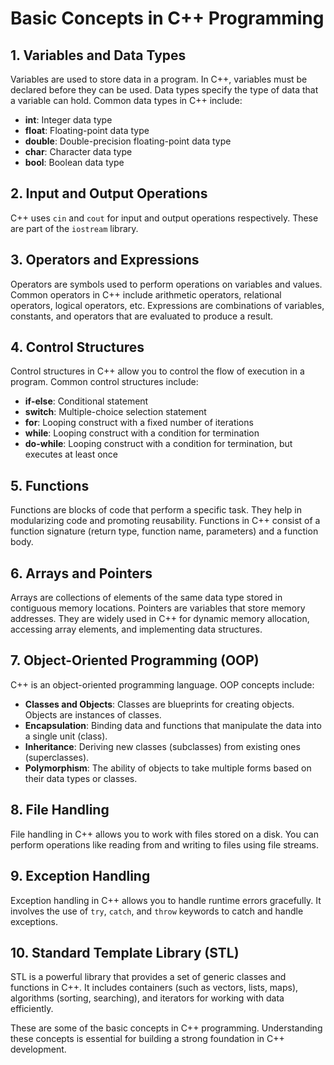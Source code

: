 # Basic Concepts in C++ Programming

## 1. Variables and Data Types

Variables are used to store data in a program. In C++, variables must be declared before they can be used. Data types specify the type of data that a variable can hold. Common data types in C++ include:

- **int**: Integer data type
- **float**: Floating-point data type
- **double**: Double-precision floating-point data type
- **char**: Character data type
- **bool**: Boolean data type

## 2. Input and Output Operations

C++ uses `cin` and `cout` for input and output operations respectively. These are part of the `iostream` library.

## 3. Operators and Expressions

Operators are symbols used to perform operations on variables and values. Common operators in C++ include arithmetic operators, relational operators, logical operators, etc. Expressions are combinations of variables, constants, and operators that are evaluated to produce a result.

## 4. Control Structures

Control structures in C++ allow you to control the flow of execution in a program. Common control structures include:

- **if-else**: Conditional statement
- **switch**: Multiple-choice selection statement
- **for**: Looping construct with a fixed number of iterations
- **while**: Looping construct with a condition for termination
- **do-while**: Looping construct with a condition for termination, but executes at least once

## 5. Functions

Functions are blocks of code that perform a specific task. They help in modularizing code and promoting reusability. Functions in C++ consist of a function signature (return type, function name, parameters) and a function body.

## 6. Arrays and Pointers

Arrays are collections of elements of the same data type stored in contiguous memory locations. Pointers are variables that store memory addresses. They are widely used in C++ for dynamic memory allocation, accessing array elements, and implementing data structures.

## 7. Object-Oriented Programming (OOP)

C++ is an object-oriented programming language. OOP concepts include:

- **Classes and Objects**: Classes are blueprints for creating objects. Objects are instances of classes.
- **Encapsulation**: Binding data and functions that manipulate the data into a single unit (class).
- **Inheritance**: Deriving new classes (subclasses) from existing ones (superclasses).
- **Polymorphism**: The ability of objects to take multiple forms based on their data types or classes.

## 8. File Handling

File handling in C++ allows you to work with files stored on a disk. You can perform operations like reading from and writing to files using file streams.

## 9. Exception Handling

Exception handling in C++ allows you to handle runtime errors gracefully. It involves the use of `try`, `catch`, and `throw` keywords to catch and handle exceptions.

## 10. Standard Template Library (STL)

STL is a powerful library that provides a set of generic classes and functions in C++. It includes containers (such as vectors, lists, maps), algorithms (sorting, searching), and iterators for working with data efficiently.

These are some of the basic concepts in C++ programming. Understanding these concepts is essential for building a strong foundation in C++ development.
